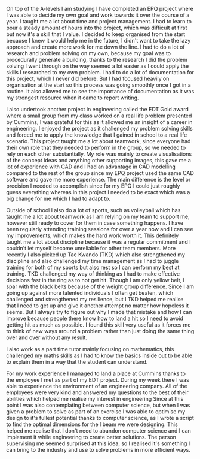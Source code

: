 On top of the A-levels I am studying I have completed an EPQ project where I was able to decide my own goal and work towards it over the course of a year. I taught me a lot about time and project management. I had to learn to pour a steady amount of hours into the project, which was difficult at first but now it's a skill that I value. I decided to keep organised from the start because I knew it would help me in the future, I didn't want to take the lazy approach and create more work for me down the line. I had to do a lot of research and problem solving on my own, because my goal was to procedurally generate a building, thanks to the research I did the problem solving I went through on the way seemed a lot easier as I could apply the skills I researched to my own problem. I had to do a lot of documentation for this project, which I never did before. But I had focused heavily on organisation at the start so this process was going smoothly once I got in a routine. It also allowed me to see the importance of documentation as it was my strongest resource when it came to report writing.

I also undertook another project in engineering called the EDT Gold award where a small group from my class worked on a real life problem presented by Cummins, I was grateful for this as it allowed me an insight of a career in engineering. I enjoyed the project as it challenged my problem solving skills and forced me to apply the knowledge that I gained in school to a real life scenario. This project taught me a lot about teamwork, since everyone had their own role that they needed to perform in the group, so we needed to rely on each other substantially. My role was mainly to create visualisations of the concept ideas and anything other supporting images, this gave me a lot of experience with CAD and I had an advantage in CAD modelling compared to the rest of the group since my EPQ project used the same CAD software and gave me more experience. The main difference is the level or precision I needed to accomplish since for my EPQ I could just roughly guess everything whereas in this project I needed to be exact which was a big change for me which I had to adapt to.

Outside of school I also do a lot of sports, such as volleyball which has taught me a lot about teamwork as I am relying on my team to support me, however still ready to cover for them in case something happens. I have been regularly attending training sessions for over a year now and I can see my improvements, which makes the hard work worth it. This definitely taught me a lot about discipline because it was a regular commitment and I couldn't let myself become unreliable for other team members.
More recently I also picked up Tae Kwando (TKD) which also strengthened my discipline and also challenged my time management as I had to juggle training for both of my sports but also rest so I can perform my best at training. TKD challenged my way of thinking as I had to make effective decisions fast in the ring as to not get hit. Though I am only yellow belt, I spar with the black belts because of the weight group difference. Since I am going up against more talented individuals I often get beaten, which challenged and strengthened my resilience, but I TKD helped me realise that I need to get up and give it another attempt no matter how hopeless it seems. But I always try to figure out why I made that mistake and how I can improve because people there know how to land a hit so I need to avoid getting hit as much as possible. I found this skill very useful as it forces me to think of new ways around a problem rather than just doing the same thing over and over without any result.

I also work as a part time tutor mainly focusing on mathematics, this challenged my maths skills as I had to know the basics inside out to be able to explain them in a way that the student can understand.

For my work experience I managed to land a place at Cummins thanks to the employee I met as part of my EDT project. During my week there I was able to experience the environment of an engineering company. All of the employees were very kind and answered my questions to the best of their abilities which helped me realise my interest in engineering  Since at this point I was also contemplating between computer science, but when I was given a problem to solve as part of an exercise I was able to optimise my design to it's fullest potential thanks to computer science, as I wrote a script to find the optimal dimensions for the I beam we were designing. This helped me realise that I don't need to abandon computer science and I can implement it while engineering to create better solutions. The person supervising me seemed surprised at this idea, so I realised it's something I can bring to the industry and use to solve problems in more efficient ways.